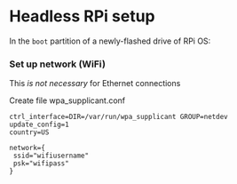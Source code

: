 # Headless RPi setup

In the `boot` partition of a newly-flashed drive of RPi OS:

### Set up network (WiFi)

This *is not necessary* for Ethernet connections

Create file wpa_supplicant.conf
```
ctrl_interface=DIR=/var/run/wpa_supplicant GROUP=netdev
update_config=1
country=US

network={
 ssid="wifiusername"
 psk="wifipass"
}
```
